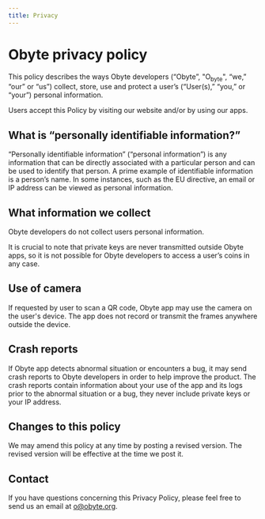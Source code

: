 ```yaml
---
title: Privacy
---
```


# Obyte privacy policy
This policy describes the ways Obyte developers (“Obyte”, "O<sub>byte</sub>", “we,” “our” or “us”) collect, store, use and protect a user’s (“User(s),” “you,” or “your”) personal information.

Users accept this Policy by visiting our website and/or by using our apps.

## What is “personally identifiable information?”
“Personally identifiable information” (“personal information”) is any information that can be directly associated with a particular person and can be used to identify that person. A prime example of identifiable information is a person’s name. In some instances, such as the EU directive, an email or IP address can be viewed as personal information.

## What information we collect
Obyte developers do not collect users personal information.

It is crucial to note that private keys are never transmitted outside Obyte apps, so it is not possible for Obyte developers to access a user’s coins in any case.

## Use of camera
If requested by user to scan a QR code, Obyte app may use the camera on the user's device. The app does not record or transmit the frames anywhere outside the device.

## Crash reports
If Obyte app detects abnormal situation or encounters a bug, it may send crash reports to Obyte developers in order to help improve the product. The crash reports contain information about your use of the app and its logs prior to the abnormal situation or a bug, they never include private keys or your IP address.

## Changes to this policy
We may amend this policy at any time by posting a revised version. The revised version will be effective at the time we post it.

## Contact
If you have questions concerning this Privacy Policy, please feel free to send us an email at o@obyte.org.
